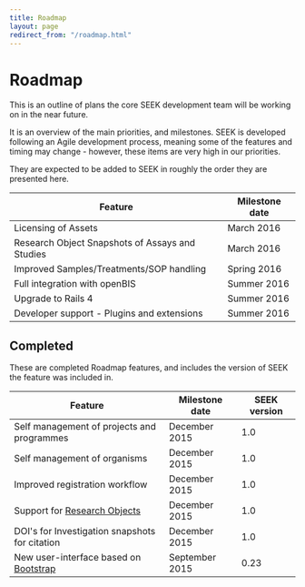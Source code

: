 ```yaml
---
title: Roadmap
layout: page
redirect_from: "/roadmap.html"
---
```


# Roadmap

This is an outline of plans the core SEEK development team will be working on in the near future.

It is an overview of the main priorities, and milestones. SEEK is developed following an Agile development process, meaning some of the features and timing may change - however, these items are very high in our priorities. 

They are expected to be added to SEEK in roughly the order they are presented here.



| Feature | Milestone date |
| --- | --- |
| Licensing of Assets | March 2016 |
| Research Object Snapshots of Assays and Studies | March 2016 |
| Improved Samples/Treatments/SOP handling | Spring 2016  |
| Full integration with openBIS | Summer 2016  |
| Upgrade to Rails 4 | Summer 2016 |
| Developer support - Plugins and extensions | Summer 2016 |


## Completed

These are completed Roadmap features, and includes the version of SEEK the feature was included in.

| Feature | Milestone date | SEEK version |
| --- | --- | --- |
| Self management of projects and programmes | December 2015  | 1.0 |
| Self management of organisms | December 2015  | 1.0 |
| Improved registration workflow | December 2015  | 1.0 |
| Support for [Research Objects](http://www.researchobject.org/) | December 2015 | 1.0 |
| DOI's for Investigation snapshots for citation | December 2015 | 1.0 |
| New user-interface based on [Bootstrap](http://getbootstrap.com) | September 2015  | 0.23 |

